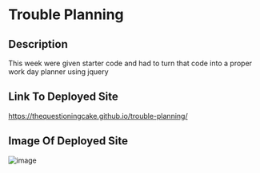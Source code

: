# Trouble Planning

## Description

This week were given starter code and had to turn that code into a proper work day planner using jquery

## Link To Deployed Site

https://thequestioningcake.github.io/trouble-planning/

## Image Of Deployed Site

![image](https://github.com/TheQuestioningCake/trouble-planning/assets/157550672/a604e6aa-95db-43e3-9754-4c930d21605b)

